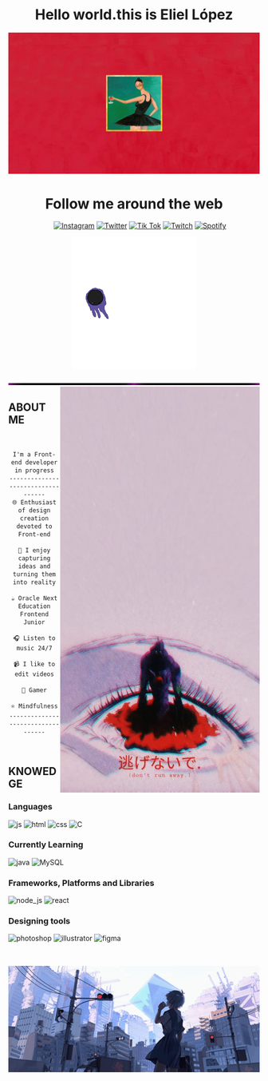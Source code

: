 <h1 align="center">
    Hello world.this is Eliel López
</h1>
<img src="https://github.com/3liel/3liel/blob/main/Images/my-beautiful-dark-twisted-fantasy-mkleokpabi9zilwh.jpg">
<h1 align="center">
    Follow me around the web
</h1>
    <div align="center">
            <ul>
              <a href="https://www.instagram.com/_.3liel"><img src="https://img.shields.io/badge/Instagram-%23E4405F.svg?&style=for-the-badge&logo=instagram&logoColor=white" alt="Instagram"  /></a>
              <a href="https://twitter.com/ElieloJlb"><img src="https://img.shields.io/static/v1?style=for-the-badge&message=Twitter&color=000000&logo=x&logoColor=FFFFFF&label=" alt="Twitter" /></a>
              <a href="https://www.tiktok.com/@_elielo_jlb_"><img src="https://img.shields.io/badge/TikTok-000000?style=for-the-badge&logo=tiktok&logoColor=white" alt="Tik Tok" /></a>  
              <a href="https://www.twitch.tv/eliellb"><img src="https://img.shields.io/badge/Twitch-9146FF?style=for-the-badge&logo=twitch&logoColor=white" alt="Twitch" /></a>
              <a href="https://open.spotify.com/user/21xhydlebpcfqwpua4lr5wcqq"><img src="https://img.shields.io/badge/Spotify-%231ED760.svg?&style=for-the-badge&logo=spotify&logoColor=white" alt="Spotify" /></a>
            </ul>            
    </div>             
<p align="center">
  <img src="https://github.com/3liel/3liel/blob/main/Images/gengar-pokemon.gif" width="250">
</p>
<img src="https://github.com/3liel/3liel/blob/main/Images/animated-line-image-0379.gif" width="1100">
<img align="right" width="400" alt="tercer_impacto" src="https://github.com/3liel/3liel/blob/main/Images/images.webp"/>
<div>
    <h2>ABOUT ME</h2>
        <pre align="center">
  
```
I'm a Front-end developer in progress
----------------------------------
🌐 Enthusiast of design creation devoted to Front-end

🎨 I enjoy capturing ideas and turning them into reality

☕ Oracle Next Education Frontend Junior

🎧 Listen to music 24/7

📹 I like to edit videos

👾 Gamer

⭐ Mindfulness
----------------------------------
```
</pre>
    <h2>KNOWEDGE</h2>  
    <h3> Languages </h3>
      <img src = "https://img.shields.io/badge/JavaScript-323330?style=for-the-badge&logo=javascript&logoColor=F7DF1E" alt = "js" />
      <img src = "https://img.shields.io/badge/HTML5-E34F26?style=for-the-badge&logo=html5&logoColor=white" alt = "html" />
      <img src = "https://img.shields.io/badge/CSS3-1572B6?style=for-the-badge&logo=css3&logoColor=white" alt = "css" />
      <img src = "https://img.shields.io/badge/-C-F7DF1E?style=for-the-badge&logo=C&logoColor=black" alt = "C" > 
    <h3> Currently Learning </h3>
        <img src = "https://img.shields.io/badge/java-%23ED8B00.svg?style=for-the-badge&logo=java&logoColor=white" alt = "java" />
        <img src = "https://img.shields.io/badge/mysql-%2300000f.svg?style=for-the-badge&logo=mysql&logoColor=white" alt = "MySQL" />
    <h3> Frameworks, Platforms and Libraries </h3>
      <img src = "https://img.shields.io/badge/node.js-6DA55F?style=for-the-badge&logo=node.js&logoColor=white" alt = "node_js" />
      <img src = "https://img.shields.io/badge/react-%2320232a.svg?style=for-the-badge&logo=react&logoColor=%2361DAFB" alt = "react" />      
    <h3> Designing tools </h3>
      <img src = "https://img.shields.io/badge/adobe%20photoshop-%2331A8FF.svg?style=for-the-badge&logo=adobe%20photoshop&logoColor=white" alt = "photoshop" />
      <img src = "https://img.shields.io/badge/adobe%20illustrator-%23FF9A00.svg?style=for-the-badge&logo=adobe%20illustrator&logoColor=white" alt = "illustrator" />
      <img src = "https://img.shields.io/badge/figma-%23F24E1E.svg?style=for-the-badge&logo=figma&logoColor=white" alt = "figma" />      
      </br></br>      
</div>
<h2>
</h2>
<img src="https://github.com/3liel/3liel/blob/main/Images/rei.gif" width="1100">

